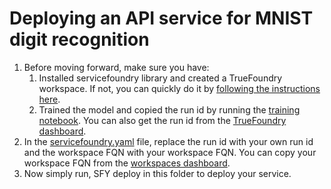 # Deploying an API service for MNIST digit recognition

1. Before moving forward, make sure you have:
   1. Installed servicefoundry library and created a TrueFoundry workspace. If not, you can quickly do it by [following the instructions here](https://docs.truefoundry.com/documentation/deploy-model/quick-start/install-and-workspace).
   2. Trained the model and copied the run id by running the [training notebook](../train.ipynb). You can also get the run id from the [TrueFoundry dashboard](https://app.truefoundry.com/mlfoundry).
2. In the [servicefoundry.yaml](./servicefoundry.yaml) file, replace the run id with your own run id and the workspace FQN with your workspace FQN. You can copy your workspace FQN from the [workspaces dashboard](https://app.truefoundry.com/workspace).
3. Now simply run, SFY deploy in this folder to deploy your service.